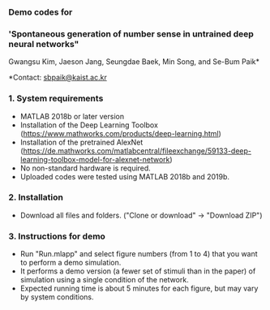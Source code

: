 ### Demo codes for </br>
### 'Spontaneous generation of number sense in untrained deep neural networks" </br>
Gwangsu Kim, Jaeson Jang, Seungdae Baek, Min Song, and Se-Bum Paik*  

*Contact: sbpaik@kaist.ac.kr

### 1. System requirements
- MATLAB 2018b or later version
- Installation of the Deep Learning Toolbox (https://www.mathworks.com/products/deep-learning.html)
- Installation of the pretrained AlexNet (https://de.mathworks.com/matlabcentral/fileexchange/59133-deep-learning-toolbox-model-for-alexnet-network)
- No non-standard hardware is required.
- Uploaded codes were tested using MATLAB 2018b and 2019b.


### 2. Installation
- Download all files and folders. ("Clone or download" -> "Download ZIP")


### 3. Instructions for demo
- Run "Run.mlapp" and select figure numbers (from 1 to 4) that you want to perform a demo simulation.
- It performs a demo version (a fewer set of stimuli than in the paper) of simulation using a single condition of the network.
- Expected running time is about 5 minutes for each figure, but may vary by system conditions.
